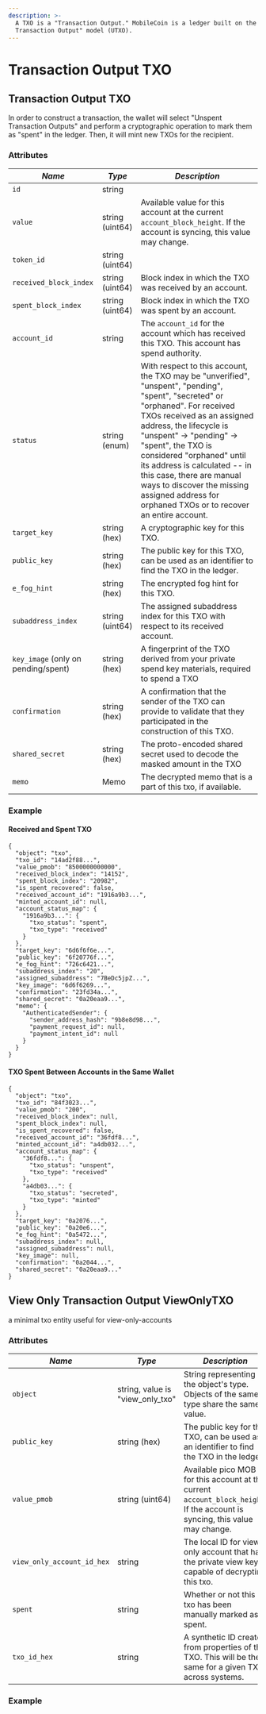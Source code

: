 ```yaml
---
description: >-
  A TXO is a "Transaction Output." MobileCoin is a ledger built on the "Unspent
  Transaction Output" model (UTXO).
---
```


# Transaction Output TXO

## Transaction Output TXO

In order to construct a transaction, the wallet will select "Unspent Transaction Outputs" and perform a cryptographic operation to mark them as "spent" in the ledger. Then, it will mint new TXOs for the recipient.

### Attributes <a href="#object_method" id="object_method"></a>

| _Name_                              | _Type_          | _Description_                                                                                                                                                                                                                                                                                                                                                                                                                  |
| ----------------------------------- | --------------- | ------------------------------------------------------------------------------------------------------------------------------------------------------------------------------------------------------------------------------------------------------------------------------------------------------------------------------------------------------------------------------------------------------------------------------ |
| `id`                                | string          |                                                                                                                                                                                                                                                                                                                                                                                                                                |
| `value`                             | string (uint64) | Available value for this account at the current `account_block_height`. If the account is syncing, this value may change.                                                                                                                                                                                                                                                                                                      |
| `token_id`                          | string (uint64) |                                                                                                                                                                                                                                                                                                                                                                                                                                |
| `received_block_index`              | string (uint64) | Block index in which the TXO was received by an account.                                                                                                                                                                                                                                                                                                                                                                       |
| `spent_block_index`                 | string (uint64) | Block index in which the TXO was spent by an account.                                                                                                                                                                                                                                                                                                                                                                          |
| `account_id`                        | string          | The `account_id` for the account which has received this TXO. This account has spend authority.                                                                                                                                                                                                                                                                                                                                |
| `status`                            | string (enum)   | With respect to this account, the TXO may be "unverified", "unspent", "pending", "spent", "secreted" or "orphaned". For received TXOs received as an assigned address, the lifecycle is "unspent" -> "pending" -> "spent", the TXO is considered "orphaned" until its address is calculated -- in this case, there are manual ways to discover the missing assigned address for orphaned TXOs or to recover an entire account. |
| `target_key`                        | string (hex)    | A cryptographic key for this TXO.                                                                                                                                                                                                                                                                                                                                                                                              |
| `public_key`                        | string (hex)    | The public key for this TXO, can be used as an identifier to find the TXO in the ledger.                                                                                                                                                                                                                                                                                                                                       |
| `e_fog_hint`                        | string (hex)    | The encrypted fog hint for this TXO.                                                                                                                                                                                                                                                                                                                                                                                           |
| `subaddress_index`                  | string (uint64) | The assigned subaddress index for this TXO with respect to its received account.                                                                                                                                                                                                                                                                                                                                               |
| `key_image` (only on pending/spent) | string (hex)    | A fingerprint of the TXO derived from your private spend key materials, required to spend a TXO                                                                                                                                                                                                                                                                                                                                |
| `confirmation`                      | string (hex)    | A confirmation that the sender of the TXO can provide to validate that they participated in the construction of this TXO.                                                                                                                                                                                                                                                                                                      |
| `shared_secret`                     | string (hex)    | The proto-encoded shared secret used to decode the masked amount in the TXO                                                                                                                                                                                                                                                                                                                                                    |
| `memo`                              | Memo            | The decrypted memo that is a part of this txo, if available.                                                                                                                                                                                                                                                                                                                                                                   |

### Example <a href="#object_method" id="object_method"></a>

#### Received and Spent TXO

```
{
  "object": "txo",
  "txo_id": "14ad2f88...",
  "value_pmob": "8500000000000",
  "received_block_index": "14152",
  "spent_block_index": "20982",
  "is_spent_recovered": false,
  "received_account_id": "1916a9b3...",
  "minted_account_id": null,
  "account_status_map": {
    "1916a9b3...": {
      "txo_status": "spent",
      "txo_type": "received"
    }
  },
  "target_key": "6d6f6f6e...",
  "public_key": "6f20776f...",
  "e_fog_hint": "726c6421...",
  "subaddress_index": "20",
  "assigned_subaddress": "7BeDc5jpZ...",
  "key_image": "6d6f6269...",
  "confirmation": "23fd34a...",
  "shared_secret": "0a20eaa9...",
  "memo": {
    "AuthenticatedSender": {
      "sender_address_hash": "9b8e8d98...",
      "payment_request_id": null,
      "payment_intent_id": null
    }
  }
}
```

#### TXO Spent Between Accounts in the Same Wallet

```
{
  "object": "txo",
  "txo_id": "84f3023...",
  "value_pmob": "200",
  "received_block_index": null,
  "spent_block_index": null,
  "is_spent_recovered": false,
  "received_account_id": "36fdf8...",
  "minted_account_id": "a4db032...",
  "account_status_map": {
    "36fdf8...": {
      "txo_status": "unspent",
      "txo_type": "received"
    },
    "a4db03...": {
      "txo_status": "secreted",
      "txo_type": "minted"
    }
  },
  "target_key": "0a2076...",
  "public_key": "0a20e6...",
  "e_fog_hint": "0a5472...",
  "subaddress_index": null,
  "assigned_subaddress": null,
  "key_image": null,
  "confirmation": "0a2044...",
  "shared_secret": "0a20eaa9..."
}
```

## View Only Transaction Output ViewOnlyTXO

a minimal txo entity useful for view-only-accounts

### Attributes <a href="#object_method" id="object_method"></a>

| _Name_                     | _Type_                             | _Description_                                                                                                                |
| -------------------------- | ---------------------------------- | ---------------------------------------------------------------------------------------------------------------------------- |
| `object`                   | string, value is "view\_only\_txo" | String representing the object's type. Objects of the same type share the same value.                                        |
| `public_key`               | string (hex)                       | The public key for this TXO, can be used as an identifier to find the TXO in the ledger.                                     |
| `value_pmob`               | string (uint64)                    | Available pico MOB for this account at the current `account_block_height`. If the account is syncing, this value may change. |
| `view_only_account_id_hex` | string                             | The local ID for view only account that has the private view key capable of decrypting this txo.                             |
| `spent`                    | string                             | Whether or not this txo has been manually marked as spent.                                                                   |
| `txo_id_hex`               | string                             | A synthetic ID created from properties of the TXO. This will be the same for a given TXO across systems.                     |

### Example <a href="#object_method" id="object_method"></a>
